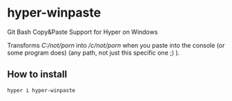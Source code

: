 # hyper-winpaste
Git Bash Copy&amp;Paste Support for Hyper on Windows

Transforms *C:/not/porn* into */c/not/porn* when you paste into the console (or some program does) (any path, not just this specific one ;) ).

## How to install
```hyper i hyper-winpaste```
